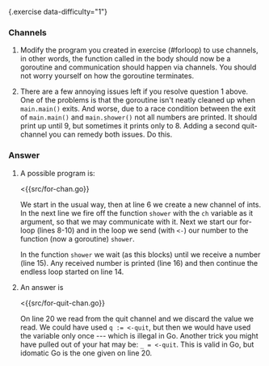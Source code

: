 {.exercise data-difficulty="1"}
### Channels

1. Modify the program you created in exercise (#forloop) to use
   channels, in other words, the function called in the body should now be
   a goroutine and communication should happen via channels. You should not
   worry yourself on how the goroutine terminates.

2. There are a few annoying issues left if you resolve question 1 above. One of
   the problems is that the goroutine isn't neatly cleaned up when `main.main()`
   exits. And worse, due to a race condition between the exit of `main.main()`
   and `main.shower()` not all numbers are printed. It should print up until 9,
   but sometimes it prints only to 8. Adding a second quit-channel you can
   remedy both issues. Do this.

### Answer
1. A possible program is:

   <{{src/for-chan.go}}

   We start in the usual way, then at line 6 we create a new channel of
   ints. In the next line we fire off the function `shower` with
   the `ch` variable as it argument, so that we may communicate with
   it. Next we start our for-loop (lines 8-10) and in the loop
   we send (with `<-`) our number to the function (now a goroutine) `shower`.

   In the function `shower` we wait (as this blocks) until we receive a number
   (line 15). Any received number is printed (line 16) and then continue the
   endless loop started on line 14.

2. An answer is

   <{{src/for-quit-chan.go}}

   On line 20 we read from the quit channel and we discard the value we read. We
   could have used `q := <-quit`, but then we would have used the variable only
   once --- which is illegal in Go. Another trick you might have pulled out of
   your hat may be: `_ = <-quit`. This is valid in Go, but idomatic Go is the
   one given on line 20.
